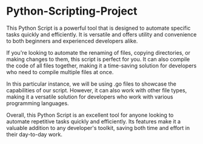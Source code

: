 # Python-Scripting-Project
This Python Script is a powerful tool that is designed to automate specific tasks quickly and efficiently. It is versatile and offers utility and convenience to both beginners and experienced developers alike. 

If you're looking to automate the renaming of files, copying directories, or making changes to them, this script is perfect for you. It can also compile the code of all files together, making it a time-saving solution for developers who need to compile multiple files at once.

In this particular instance, we will be using .go files to showcase the capabilities of our script. However, it can also work with other file types, making it a versatile solution for developers who work with various programming languages. 

Overall, this Python Script is an excellent tool for anyone looking to automate repetitive tasks quickly and efficiently. Its features make it a valuable addition to any developer's toolkit, saving both time and effort in their day-to-day work.
